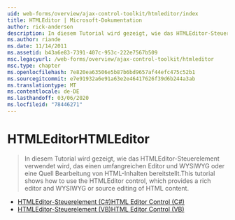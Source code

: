 ```yaml
---
uid: web-forms/overview/ajax-control-toolkit/htmleditor/index
title: HTMLEditor | Microsoft-Dokumentation
author: rick-anderson
description: In diesem Tutorial wird gezeigt, wie das HTMLEditor-Steuerelement verwendet wird, das einen umfangreichen Editor und WYSIWYG oder eine Quell Bearbeitung von HTML-Inhalten bereitstellt.
ms.author: riande
ms.date: 11/14/2011
ms.assetid: b43a6e83-7391-407c-953c-222e7567b509
msc.legacyurl: /web-forms/overview/ajax-control-toolkit/htmleditor
msc.type: chapter
ms.openlocfilehash: 7e820ea63506e5b87b6bd9657af44efc475c52b1
ms.sourcegitcommit: e7e91932a6e91a63e2e46417626f39d6b244a3ab
ms.translationtype: MT
ms.contentlocale: de-DE
ms.lasthandoff: 03/06/2020
ms.locfileid: "78446271"
---
```

# <a name="htmleditor"></a><span data-ttu-id="977db-103">HTMLEditor</span><span class="sxs-lookup"><span data-stu-id="977db-103">HTMLEditor</span></span>

> <span data-ttu-id="977db-104">In diesem Tutorial wird gezeigt, wie das HTMLEditor-Steuerelement verwendet wird, das einen umfangreichen Editor und WYSIWYG oder eine Quell Bearbeitung von HTML-Inhalten bereitstellt.</span><span class="sxs-lookup"><span data-stu-id="977db-104">This tutorial shows how to use the HTMLEditor control, which provides a rich editor and WYSIWYG or source editing of HTML content.</span></span>

- [<span data-ttu-id="977db-105">HTMLEditor-Steuerelement (C#)</span><span class="sxs-lookup"><span data-stu-id="977db-105">HTML Editor Control (C#)</span></span>](how-do-i-use-the-html-editor-control-cs.md)
- [<span data-ttu-id="977db-106">HTMLEditor-Steuerelement (VB)</span><span class="sxs-lookup"><span data-stu-id="977db-106">HTML Editor Control (VB)</span></span>](how-do-i-use-the-html-editor-control-vb.md)
